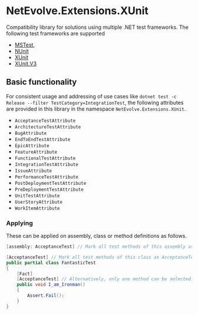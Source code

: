 # NetEvolve.Extensions.XUnit

Compatibility library for solutions using multiple .NET test frameworks.
The following test frameworks are supported
- [MSTest](https://www.nuget.org/packages/NetEvolve.Extensions.MSTest),
- [NUnit](https://www.nuget.org/packages/NetEvolve.Extensions.NUnit)
- [XUnit](https://www.nuget.org/packages/NetEvolve.Extensions.XUnit)
- [XUnit.V3](https://www.nuget.org/packages/NetEvolve.Extensions.XUnit.V3)

## Basic functionality

For consistent usage and addressing of use cases like
`dotnet test -c Release --filter TestCategory=IntegrationTest`,
the following attributes are provided in this library in the namespace `NetEvolve.Extensions.XUnit`.

- `AcceptanceTestAttribute`
- `ArchitectureTestAttribute`
- `BugAttribute`
- `EndToEndTestAttribute`
- `EpicAttribute`
- `FeatureAttribute`
- `FunctionalTestAttribute`
- `IntegrationTestAttribute`
- `IssueAttribute`
- `PerformanceTestAttribute`
- `PostDeploymentTestAttribute`
- `PreDeploymentTestAttribute`
- `UnitTestAttribute`
- `UserStoryAttribute`
- `WorkItemAttribute`

### Applying
These can be applied on assembly, class or method definitions as follows.

```cs
[assembly: AcceptanceTest] // Mark all test methods of this assembly as AcceptanceTest

[AcceptanceTest] // Mark all test methods of this class as AcceptanceTest
public partial class FantasticTest
{
    [Fact]
    [AcceptanceTest] // Alternatively, only one method can be selected.
    public void I_am_Ironman()
    {
        Assert.Fail();
    }
}
```